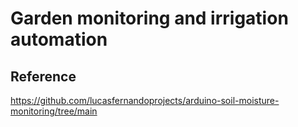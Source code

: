 # Garden monitoring and irrigation automation


## Reference

https://github.com/lucasfernandoprojects/arduino-soil-moisture-monitoring/tree/main
